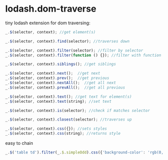 lodash.dom-traverse
==============

tiny lodash extension for dom traversing:

```javascript
_.$(selector, context); //get element(s)
```
```javascript
_.$(selector, context).find(selector); //traverses down
```
```javascript
_.$(selector, context).filter(selector); //filter by selector
_.$(selector, context).filter(function () {}); //filter with function
```
```javascript
_.$(selector, context).siblings(); //get siblings
```
```javascript
_.$(selector, context).next();  //get next
_.$(selector, context).prev();  //get previous
_.$(selector, context).nextAll();  //get all next
_.$(selector, context).prevAll();  //get all previous
```
```javascript
_.$(selector, context).text(); //get text for element(s)
_.$(selector, context).text(string); //set text
```
```javascript
_.$(selector, context).is(selector); //check if matches selector
```
```javascript
_.$(selector, context).closest(selector); //traverses up
```
```javascript
_.$(selector, context).css({}); //sets styles
_.$(selector, context).css(string); //returns style
```

easy to chain
```javascript
_.$('table td').filter(_.$.simpleOdd).css({'background-color': 'rgb(0, 0, 0)'}).text()
```